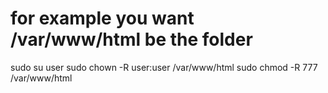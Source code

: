 # for example you want /var/www/html be the folder

sudo su user
sudo chown -R user:user /var/www/html
sudo chmod -R 777 /var/www/html